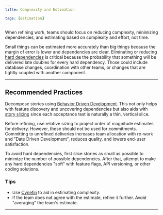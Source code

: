```yaml
---
title: Complexity and Estimation

tags: [estimation]
---
```


When refining work, teams should focus on reducing complexity, minimizing
dependencies, and estimating based on complexity and effort, not time.

Small things can be estimated more accurately than big things because the margin
of error is lower and dependencies are clear. Eliminating or reducing
[hard dependencies](/en/docs/glossary/#dependency-hard) is critical because the probability that something will
be delivered late doubles for every hard dependency. Those
could include database changes, coordination with other teams, or changes that are
tightly coupled with another component.

---

## Recommended Practices

Decompose stories using [Behavior Driven Development](/en/docs/work-decomposition/behavior-driven-development).
This not only helps with feature discovery and uncovering dependencies but also aids with [story slicing](/en/docs/work-decomposition/story-slicing) since each acceptance test
is naturally a thin, vertical
slice.

Before refining, use relative sizing to project order of magnitude estimates
for delivery. However, these should not be used for commitments. Committing to
unrefined deliveries increases team allocation with re-work and "Date Driven
Development", reduces quality, and lowers end-user satisfaction.

To avoid hard dependencies, first slice stories as small as possible to minimize
the number of possible dependencies. After that, attempt to make any hard
dependencies "soft" with feature flags, API versioning, or other coding
solutions.

### Tips

- Use [Cynefin](https://en.wikipedia.org/wiki/Cynefin_framework) to aid in
  estimating complexity.
- If the team does not agree with the estimate, refine it further. Avoid "averaging"
  the team's estimate.

---
